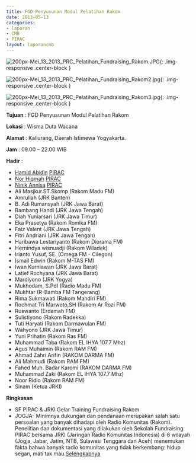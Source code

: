```yaml
---
title: FGD Penyusunan Modul Pelatihan Rakom
date: 2013-05-13
categories:
- laporan
- CMB
- PIRAC
layout: laporancmb
---
```


![200px-Mei_13_2013_PRC_Pelatihan_Fundraising_Rakom.JPG](/uploads/200px-Mei_13_2013_PRC_Pelatihan_Fundraising_Rakom.JPG){: .img-responsive .center-block }

![200px-Mei_13_2013_PRC_Pelatihan_Fundraising_Rakom2.jpg](/uploads/200px-Mei_13_2013_PRC_Pelatihan_Fundraising_Rakom2.jpg){: .img-responsive .center-block }

![200px-Mei_13_2013_PRC_Pelatihan_Fundraising_Rakom3.jpg](/uploads/200px-Mei_13_2013_PRC_Pelatihan_Fundraising_Rakom3.jpg){: .img-responsive .center-block }


**Tujuan** : FGD Penyusunan Modul Pelatihan Rakom 

**Lokasi** : Wisma Duta Wacana 

**Alamat** : Kaliurang, Daerah Istimewa Yogyakarta. 

**Jam** : 09.00 – 22.00 WIB 

**Hadir** :
* [Hamid Abidin](http://wiki.ciptamedia.org/wiki/Hamid_Abidin) [PIRAC](wiki.ciptamedia.org/index.php?title=Peneliti_PIRAC&action=edit&redlink=1)
* [Nor Hiqmah](http://wiki.ciptamedia.org/wiki/Nor_Hiqmah) [PIRAC](http://wiki.ciptamedia.org/wiki/PIRAC)
* [Ninik Annisa](http://wiki.ciptamedia.org/wiki/Ninik_Annisa) [PIRAC](http://wiki.ciptamedia.org/wiki/PIRAC)
* Ali Masjkur.ST.Skomp (Rakom Madu FM) 
* Amrullah (JRK Banten)
* B. Adi Rumansyah (JRK Jawa Barat)
* Bambang Handi (JRK Jawa Tengah)
* Diah Yuniarsari (JRK Jawa Timur)
* Eka Prasetya (Rakom Romika FM)
* Faiz Valent (JRK Jawa Tengah)
* Fitri Andriani (JRK Jawa Tengah)
* Haribawa Lestariyanto (Rakom Diorama FM)
* Hernindya wisnuadji (Rakom Wiladek)
* Irianto Yusuf, SE. (Omega FM - Cilegon)
* Ismail Edwin (Rakom M-TAS FM)
* Iwan Kurniawan (JRK Jawa Barat)
* Latief Rochyana (JRK Jawa Barat)
* Mardiyono (JRK Yogya)
* Mukhodam, S.PdI (Radio Madu FM)
* Mukhtar (R-Bamba FM Tangerang)
* Rima Sukmawati (Rakom Mandiri FM)
* Rochmat Tri Marwoto,SH (Rakom Ar Rozi FM)
* Ruswanto (Erdamah FM)
* Sulistiyono (Rakom Radekka)
* Tuti Haryati (Rakom Darmawulan FM)
* Wahyono (JRK Jawa Timur)
* Yuni Prihatin (Rakom Ras FM)
* Muhammad Taba (Rakom EL IHYA 107.7 Mhz)
* Agus Muhaimin (Rakom RAM FM)
* Ahmad Zahri Arifin (RAKOM DARMA FM) 
* Ali Mahmudi (Rakom RAM FM)
* Fahed Muh. Badar Karomi (RAKOM DARMA FM) 
* Muhammad Zaki (Rakom EL IHYA 107.7 Mhz)
* Noor Ridlo (Rakom RAM FM)
* Sinam (Ketua JRKI) 

**Ringkasan**  
* SF PIRAC & JRKI Gelar Training Fundraising Rakom 
* JOGJA- Minimnya dukungan dan pendanaan merupakan salah satu persoalan yang banyak dihadapi oleh Radio Komunitas (Rakom). Penelitian dan dokumentasi yang dilakukan oleh Sekolah Fundraising PIRAC bersama JRKI (Jaringan Radio Komunitas Indonesia) di 6 wilayah (Jogja, Jabar, Jatim, NTB, Sulawesi Tenggara dan Aceh) menemukan fakta bahwa banyak radio komunitas yang tidak berkembang: hidup segan, mati tak mau.[Selengkapnya](http://www.fundraisingmedia.info/blog/2013/05/17/sf-pirac-jrki-gelar-training-fundraising-rakom/)
